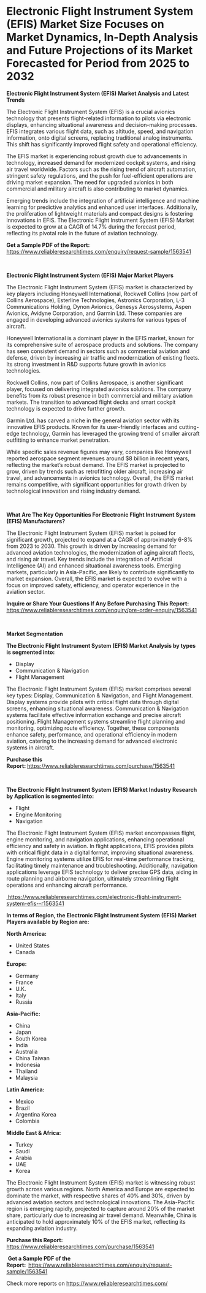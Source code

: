 <p><h1>Electronic Flight Instrument System (EFIS) Market Size Focuses on Market Dynamics, In-Depth Analysis and Future Projections of its Market Forecasted for Period from 2025 to 2032</h1></p><p><strong>Electronic Flight Instrument System (EFIS) Market Analysis and Latest Trends</strong></p>
<p><p>The Electronic Flight Instrument System (EFIS) is a crucial avionics technology that presents flight-related information to pilots via electronic displays, enhancing situational awareness and decision-making processes. EFIS integrates various flight data, such as altitude, speed, and navigation information, onto digital screens, replacing traditional analog instruments. This shift has significantly improved flight safety and operational efficiency.</p><p>The EFIS market is experiencing robust growth due to advancements in technology, increased demand for modernized cockpit systems, and rising air travel worldwide. Factors such as the rising trend of aircraft automation, stringent safety regulations, and the push for fuel-efficient operations are driving market expansion. The need for upgraded avionics in both commercial and military aircraft is also contributing to market dynamics. </p><p>Emerging trends include the integration of artificial intelligence and machine learning for predictive analytics and enhanced user interfaces. Additionally, the proliferation of lightweight materials and compact designs is fostering innovations in EFIS. The Electronic Flight Instrument System (EFIS) Market is expected to grow at a CAGR of 14.7% during the forecast period, reflecting its pivotal role in the future of aviation technology.</p></p>
<p><strong>Get a Sample PDF of the Report:&nbsp;</strong> <a href="https://www.reliableresearchtimes.com/enquiry/request-sample/1563541?utm_campaign=2451&utm_medium=2&utm_source=Github&utm_content=ia&utm_term=12022025&utm_id=electronic-flight-instrument-system-efis">https://www.reliableresearchtimes.com/enquiry/request-sample/1563541</a></p>
<p>&nbsp;</p>
<p><strong>Electronic Flight Instrument System (EFIS) Major Market Players</strong></p>
<p><p>The Electronic Flight Instrument System (EFIS) market is characterized by key players including Honeywell International, Rockwell Collins (now part of Collins Aerospace), Esterline Technologies, Astronics Corporation, L-3 Communications Holding, Dynon Avionics, Genesys Aerosystems, Aspen Avionics, Avidyne Corporation, and Garmin Ltd. These companies are engaged in developing advanced avionics systems for various types of aircraft.</p><p>Honeywell International is a dominant player in the EFIS market, known for its comprehensive suite of aerospace products and solutions. The company has seen consistent demand in sectors such as commercial aviation and defense, driven by increasing air traffic and modernization of existing fleets. Its strong investment in R&D supports future growth in avionics technologies.</p><p>Rockwell Collins, now part of Collins Aerospace, is another significant player, focused on delivering integrated avionics solutions. The company benefits from its robust presence in both commercial and military aviation markets. The transition to advanced flight decks and smart cockpit technology is expected to drive further growth.</p><p>Garmin Ltd. has carved a niche in the general aviation sector with its innovative EFIS products. Known for its user-friendly interfaces and cutting-edge technology, Garmin has leveraged the growing trend of smaller aircraft outfitting to enhance market penetration.</p><p>While specific sales revenue figures may vary, companies like Honeywell reported aerospace segment revenues around $8 billion in recent years, reflecting the market’s robust demand. The EFIS market is projected to grow, driven by trends such as retrofitting older aircraft, increasing air travel, and advancements in avionics technology. Overall, the EFIS market remains competitive, with significant opportunities for growth driven by technological innovation and rising industry demand.</p></p>
<p>&nbsp;</p>
<p><strong>What Are The Key Opportunities For Electronic Flight Instrument System (EFIS) Manufacturers?</strong></p>
<p><p>The Electronic Flight Instrument System (EFIS) market is poised for significant growth, projected to expand at a CAGR of approximately 6-8% from 2023 to 2030. This growth is driven by increasing demand for advanced aviation technologies, the modernization of aging aircraft fleets, and rising air travel. Key trends include the integration of Artificial Intelligence (AI) and enhanced situational awareness tools. Emerging markets, particularly in Asia-Pacific, are likely to contribute significantly to market expansion. Overall, the EFIS market is expected to evolve with a focus on improved safety, efficiency, and operator experience in the aviation sector.</p></p>
<p><strong>Inquire or Share Your Questions If Any Before Purchasing This Report:</strong> <a href="https://www.reliableresearchtimes.com/enquiry/pre-order-enquiry/1563541?utm_campaign=2451&utm_medium=2&utm_source=Github&utm_content=ia&utm_term=12022025&utm_id=electronic-flight-instrument-system-efis">https://www.reliableresearchtimes.com/enquiry/pre-order-enquiry/1563541</a></p>
<p>&nbsp;</p>
<p><strong>Market Segmentation</strong></p>
<p><strong>The Electronic Flight Instrument System (EFIS) Market Analysis by types is segmented into:</strong></p>
<p><ul><li>Display</li><li>Communication & Navigation</li><li>Flight Management</li></ul></p>
<p><p>The Electronic Flight Instrument System (EFIS) market comprises several key types: Display, Communication & Navigation, and Flight Management. Display systems provide pilots with critical flight data through digital screens, enhancing situational awareness. Communication & Navigation systems facilitate effective information exchange and precise aircraft positioning. Flight Management systems streamline flight planning and monitoring, optimizing route efficiency. Together, these components enhance safety, performance, and operational efficiency in modern aviation, catering to the increasing demand for advanced electronic systems in aircraft.</p></p>
<p><strong>Purchase this Report:&nbsp;</strong><a href="https://www.reliableresearchtimes.com/purchase/1563541?utm_campaign=2451&utm_medium=2&utm_source=Github&utm_content=ia&utm_term=12022025&utm_id=electronic-flight-instrument-system-efis">https://www.reliableresearchtimes.com/purchase/1563541</a></p>
<p>&nbsp;</p>
<p><strong>The Electronic Flight Instrument System (EFIS) Market Industry Research by Application is segmented into:</strong></p>
<p><ul><li>Flight</li><li>Engine Monitoring</li><li>Navigation</li></ul></p>
<p><p>The Electronic Flight Instrument System (EFIS) market encompasses flight, engine monitoring, and navigation applications, enhancing operational efficiency and safety in aviation. In flight applications, EFIS provides pilots with critical flight data in a digital format, improving situational awareness. Engine monitoring systems utilize EFIS for real-time performance tracking, facilitating timely maintenance and troubleshooting. Additionally, navigation applications leverage EFIS technology to deliver precise GPS data, aiding in route planning and airborne navigation, ultimately streamlining flight operations and enhancing aircraft performance.</p></p>
<p><a href="https://www.reliableresearchtimes.com/electronic-flight-instrument-system-efis--r1563541?utm_campaign=2451&utm_medium=2&utm_source=Github&utm_content=ia&utm_term=12022025&utm_id=electronic-flight-instrument-system-efis">&nbsp;https://www.reliableresearchtimes.com/electronic-flight-instrument-system-efis--r1563541</a></p>
<p><strong>In terms of Region, the Electronic Flight Instrument System (EFIS) Market Players available by Region are:</strong></p>
<p>
    <p> <strong> North America: </strong>
        <ul>
            <li>United States</li>
            <li>Canada</li>
        </ul>
        </p> 
    <p> <strong> Europe: </strong>
        <ul>
            <li>Germany</li>
            <li>France</li>
            <li>U.K.</li>
            <li>Italy</li>
            <li>Russia</li>
        </ul>
        </p> 
    <p> <strong> Asia-Pacific: </strong>
        <ul>
            <li>China</li>
            <li>Japan</li>
            <li>South Korea</li>
            <li>India</li>
            <li>Australia</li>
            <li>China Taiwan</li>
            <li>Indonesia</li>
            <li>Thailand</li>
            <li>Malaysia</li>
        </ul>
        </p> 
    <p> <strong> Latin America: </strong>
        <ul>
            <li>Mexico</li>
            <li>Brazil</li>
            <li>Argentina Korea</li>
            <li>Colombia</li>
        </ul>
        </p> 
    <p> <strong> Middle East & Africa: </strong>
        <ul>
            <li>Turkey</li>
            <li>Saudi</li>
            <li>Arabia</li>
            <li>UAE</li>
            <li>Korea</li>
        </ul>
    </p>
    </p>
<p><p>The Electronic Flight Instrument System (EFIS) market is witnessing robust growth across various regions. North America and Europe are expected to dominate the market, with respective shares of 40% and 30%, driven by advanced aviation sectors and technological innovations. The Asia-Pacific region is emerging rapidly, projected to capture around 20% of the market share, particularly due to increasing air travel demand. Meanwhile, China is anticipated to hold approximately 10% of the EFIS market, reflecting its expanding aviation industry.</p></p>
<p><strong>Purchase this Report: </strong><a href="https://www.reliableresearchtimes.com/purchase/1563541?utm_campaign=2451&utm_medium=2&utm_source=Github&utm_content=ia&utm_term=12022025&utm_id=electronic-flight-instrument-system-efis">https://www.reliableresearchtimes.com/purchase/1563541</a></p>
<p>&nbsp;<strong>Get a Sample PDF of the Report:&nbsp;&nbsp;</strong><a href="https://www.reliableresearchtimes.com/enquiry/request-sample/1563541?utm_campaign=2451&utm_medium=2&utm_source=Github&utm_content=ia&utm_term=12022025&utm_id=electronic-flight-instrument-system-efis">https://www.reliableresearchtimes.com/enquiry/request-sample/1563541</a></p>
<p><strong></strong></p>
<p>Check more reports on <a href="https://www.reliableresearchtimes.com/?utm_campaign=2451&utm_medium=2&utm_source=Github&utm_content=ia&utm_term=12022025&utm_id=electronic-flight-instrument-system-efis">https://www.reliableresearchtimes.com/</a></p>